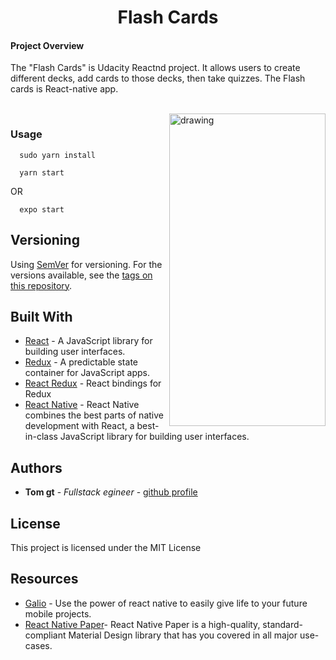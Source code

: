<h1 align="center">Flash Cards</h1>

<p align="center">
<h4>Project Overview</h4>
The "Flash Cards" is Udacity Reactnd project. It allows users to create different decks, add cards to those decks, then take quizzes. The Flash cards is React-native app.
 </p>
<br>

<img align="right" src="https://react-1252743632.cos.ap-beijing.myqcloud.com/FlashCard/mobileFlashCardsReactNative.gif" alt="drawing" width="250" height="500" />

### Usage

```
  sudo yarn install
```
```
  yarn start
```
OR
```
  expo start
```

## Versioning

Using [SemVer](http://semver.org/) for versioning. For the versions available, see the [tags on this repository](https://github.com/your/project/tags).

## Built With

* [React](https://reactjs.org/) - A JavaScript library for building user interfaces.
* [Redux](https://redux.js.org/) - A predictable state container for JavaScript apps.
* [React Redux](https://react-redux.js.org/) - React bindings for Redux
* [React Native](https://facebook.github.io/react-native/) - React Native combines the best parts of native development with React, a best-in-class JavaScript library for building user interfaces.

## Authors

* **Tom gt** - *Fullstack egineer* - [github profile](https://github.com/tomgtbst)

## License

This project is licensed under the MIT License

## Resources

* [Galio](https://galio.io/) - Use the power of react native to easily give life to your future mobile projects.
* [React Native Paper](https://reactnativepaper.com)- React Native Paper is a high-quality, standard-compliant Material Design library that has you covered in all major use-cases.

